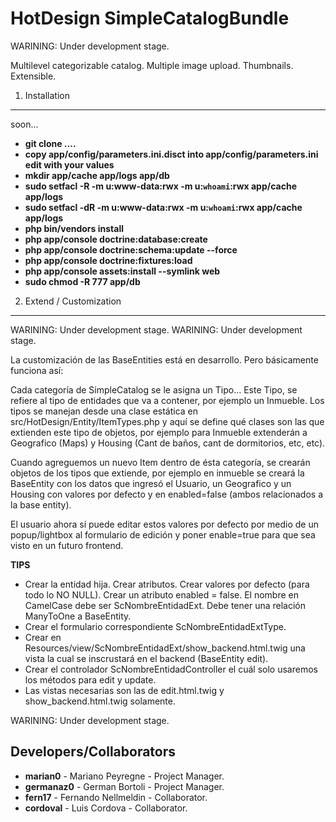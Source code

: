 HotDesign SimpleCatalogBundle
========================

WARINING: Under development stage. 

Multilevel categorizable catalog. Multiple image upload. Thumbnails. Extensible.


1) Installation
---------------

soon...

* **git clone ....**
* **copy app/config/parameters.ini.disct into app/config/parameters.ini edit with your values**
* **mkdir app/cache app/logs app/db**
* **sudo setfacl -R -m u:www-data:rwx -m u:`whoami`:rwx app/cache app/logs**
* **sudo setfacl -dR -m u:www-data:rwx -m u:`whoami`:rwx app/cache app/logs**
* **php bin/vendors install**
* **php app/console doctrine:database:create**
* **php app/console doctrine:schema:update --force**
* **php app/console doctrine:fixtures:load**
* **php app/console assets:install --symlink web**
* **sudo chmod -R 777 app/db**

2) Extend / Customization
-----------------------

WARINING: Under development stage. WARINING: Under development stage. 

La customización de las BaseEntities está en desarrollo. Pero básicamente funciona así:

Cada categoría de SimpleCatalog se le asigna un Tipo... Este Tipo, se refiere al tipo de entidades que va a contener, por ejemplo un Inmueble.
Los tipos se manejan desde una clase estática en src/HotDesign/Entity/ItemTypes.php y aquí se define qué clases son las que extienden este tipo de objetos, por ejemplo para Inmueble extenderán a Geografico (Maps) y Housing (Cant de baños, cant de dormitorios, etc, etc).

Cuando agreguemos un nuevo Item dentro de ésta categoría, se crearán objetos de los tipos que extiende, por ejemplo en inmueble se creará la BaseEntity con los datos que ingresó el Usuario, un Geografico y un Housing con valores por defecto y en enabled=false (ambos relacionados a la base entity).

El usuario ahora sí puede editar estos valores por defecto por medio de un popup/lightbox al formulario de edición y poner enable=true para que sea visto en un futuro frontend.

**TIPS**

* Crear la entidad hija. Crear atributos. Crear valores por defecto (para todo lo NO NULL). Crear un atributo enabled = false. El nombre en CamelCase debe ser ScNombreEntidadExt. Debe tener una relación ManyToOne a BaseEntity.
* Crear el formulario correspondiente ScNombreEntidadExtType.
* Crear en Resources/view/ScNombreEntidadExt/show_backend.html.twig una vista la cual se inscrustará en el backend (BaseEntity edit).
* Crear el controlador ScNombreEntidadController el cuál solo usaremos los métodos para edit y update.
* Las vistas necesarias son las de edit.html.twig y show_backend.html.twig solamente. 

WARINING: Under development stage. 

Developers/Collaborators
---------------

* **marian0** - Mariano Peyregne - Project Manager.
* **germanaz0** - German Bortoli - Project Manager.
* **fern17** - Fernando Nellmeldin - Collaborator.
* **cordoval** - Luis Cordova - Collaborator.
